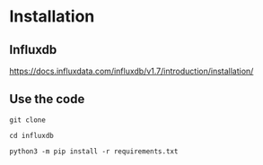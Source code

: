 # Installation

## Influxdb

https://docs.influxdata.com/influxdb/v1.7/introduction/installation/

## Use the code

`git clone`

`cd influxdb`

`python3 -m pip install -r requirements.txt`